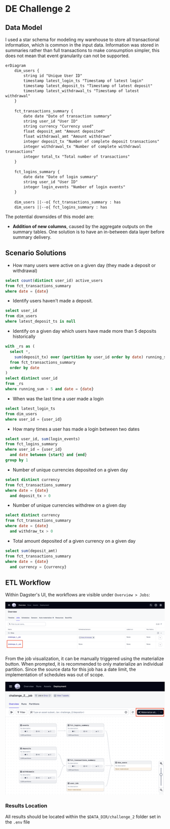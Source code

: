 # DE Challenge 2

## Data Model

I used a star schema for modeling my warehouse to store all transactional information, which is common in the input data. Information was stored in summaries rather than full transactions to make consumption simpler, this does not mean that event granularity can not be supported.

```mermaid
erDiagram
    dim_users {
        string id "Unique User ID"
        timestamp latest_login_ts "Timestamp of latest login"
        timestamp latest_deposit_ts "Timestamp of latest deposit"
        timestamp latest_withdrawal_ts "Timestamp of latest withdrawal"
    }

    fct_transactions_summary {
        date date "Date of transaction summary"
        string user_id "User ID"
        string currency "Currency used"
        float deposit_amt "Amount deposited"
        float withdrawal_amt "Amount withdrawn"
        integer deposit_tx "Number of complete deposit transactions"
        integer withdrawal_tx "Number of complete withdrawal transactions"
        integer total_tx "Total number of transactions"
    }

    fct_logins_summary {
        date date "Date of login summary"
        string user_id "User ID"
        integer login_events "Number of login events"
    }

    dim_users ||--o{ fct_transactions_summary : has
    dim_users ||--o{ fct_logins_summary : has
```

The potential downsides of this model are:
  * **Addition of new columns**, caused by the aggregate outputs on the summary tables. One solution is to have an in-between data layer before summary delivery.

## Scenario Solutions
- How many users were active on a given day (they made a deposit or withdrawal)

```sql
select count(distinct user_id) active_users
from fct_transactions_summary
where date = {date}
```

- Identify users haven't made a deposit.

```sql
select user_id
from dim_users
where latest_deposit_ts is null
```

- Identify on a given day which users have made more than 5 deposits historically

```sql
with _rs as (
  select *,
    sum(deposit_tx) over (partition by user_id order by date) running_sum
  from fct_transactions_summary
  order by date
)
select distinct user_id
from _rs
where running_sum > 5 and date = {date}
```

- When was the last time a user made a login

```sql
select latest_login_ts
from dim_users
where user_id = {user_id}
```


- How many times a user has made a login between two dates

```sql
select user_id, sum(login_events)
from fct_logins_summary
where user_id = {user_id}
  and date between {start} and {end}
group by 1
```

- Number of unique currencies deposited on a given day

```sql
select distinct currency
from fct_transactions_summary
where date = {date}
  and deposit_tx > 0
```

- Number of unique currencies withdrew on a given day

```sql
select distinct currency
from fct_transactions_summary
where date = {date}
  and withdraw_tx > 0
```

- Total amount deposited of a given currency on a given day 

```sql
select sum(deposit_amt)
from fct_transactions_summary
where date = {date}
  and currency = {currency}
```

## ETL Workflow

Within Dagster's UI, the workflows are visible under `Overview > Jobs`:

![image](./assets/challenge_2_1.png)

From the job visualization, it can be manually triggered using the materialize button. When prompted, it is recommended to only materialize an individual partition. Since the source data for this job has a date limit, the implementation of schedules was out of scope.

![image](./assets/challenge_2_2.png)


### Results Location

All results should be located within the `$DATA_DIR/challenge_2` folder set in the `.env` file

